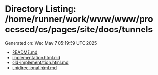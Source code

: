 # Directory Listing: /home/runner/work/www/www/processed/cs/pages/site/docs/tunnels
Generated on: Wed May  7 05:19:59 UTC 2025

- [README.md](README.md)
- [implementation.html.md](implementation.html.md)
- [old-implementation.html.md](old-implementation.html.md)
- [unidirectional.html.md](unidirectional.html.md)
